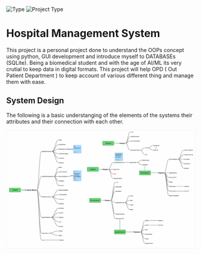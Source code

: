 ![Type](https://img.shields.io/badge/Project%20Type-Personal%20Project-2a9d8f?style=flat-square) ![Project Type](https://img.shields.io/badge/Project%Category-Hospital%20Management-f77f00?style=flat-square) 
# **Hospital Management System**

This project is a personal project done to understand the OOPs concept using python, GUI development and introduce myself to DATABASEs (SQLite). Being a biomedical student and with the age of AI/ML its very crutial to keep data in digital formats. This project will help OPD ( Out Patient Department ) to keep account of various different thing and manage them with ease.

## System Design

The following is a basic understanging of the elements of the systems their attributes and their connection with each other.

![Flow Structure](https://github.com/shreenandansonu/Hospital-Management-System/blob/main/DOCS/system%20design.png?raw=true)